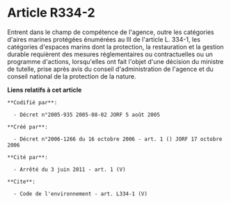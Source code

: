 # Article R334-2

Entrent dans le champ de compétence de l'agence, outre les catégories d'aires marines protégées énumérées au III de l'article
L. 334-1, les catégories d'espaces marins dont la protection, la restauration et la gestion durable requièrent des mesures
réglementaires ou contractuelles ou un programme d'actions, lorsqu'elles ont fait l'objet d'une décision du ministre de
tutelle, prise après avis du conseil d'administration de l'agence et du conseil national de la protection de la nature.

**Liens relatifs à cet article**

	**Codifié par**:

	  - Décret n°2005-935 2005-08-02 JORF 5 août 2005

	**Créé par**:

	  - Décret n°2006-1266 du 16 octobre 2006 - art. 1 () JORF 17 octobre 2006

	**Cité par**:

	  - Arrêté du 3 juin 2011 - art. 1 (V)

	**Cite**:

	  - Code de l'environnement - art. L334-1 (V)
